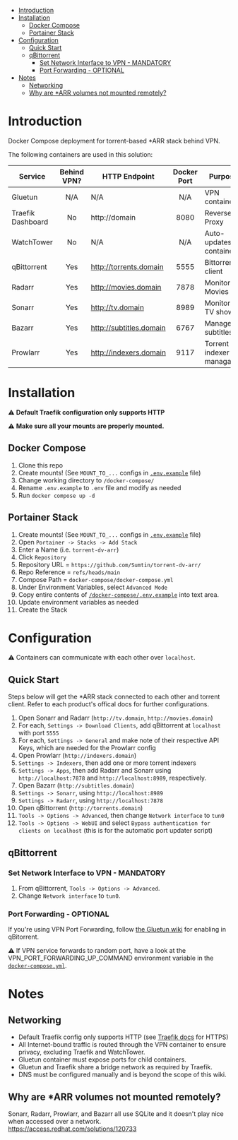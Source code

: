 - [Introduction](#introduction)
- [Installation](#installation)
  - [Docker Compose](#docker-compose)
  - [Portainer Stack](#portainer-stack)
- [Configuration](#configuration)
  - [Quick Start](#quick-start)
  - [qBittorrent](#qbittorrent)
    - [Set Network Interface to VPN - MANDATORY](#set-network-interface-to-vpn---mandatory)
    - [Port Forwarding - OPTIONAL](#port-forwarding---optional)
- [Notes](#notes)
  - [Networking](#networking)
  - [Why are \*ARR volumes not mounted remotely?](#why-are-arr-volumes-not-mounted-remotely)


# Introduction
Docker Compose deployment for torrent-based *ARR stack behind VPN.

The following containers are used in this solution:

| Service | Behind VPN? | HTTP Endpoint | Docker Port | Purpose | Official Docs |
|---|:---:|---|:---:|---|---|
|Gluetun|N/A|N/A|N/A|VPN container|https://github.com/qdm12/gluetun-wiki|
|Traefik Dashboard|No|http://domain|8080|Reverse Proxy|https://doc.traefik.io/|
|WatchTower|No|N/A|N/A|Auto-updates containers|https://github.com/containrrr/watchtower| 
|qBittorrent|Yes|http://torrents.domain|5555|Bittorrent client|https://github.com/qbittorrent/qBittorrent/wiki|
|Radarr|Yes|http://movies.domain|7878|Monitors Movies|https://wiki.servarr.com/radarr|
|Sonarr|Yes|http://tv.domain|8989|Monitors TV shows|https://wiki.servarr.com/en/sonarr|
|Bazarr|Yes|http://subtitles.domain|6767|Manages subtitles|https://www.bazarr.media/|
|Prowlarr|Yes|http://indexers.domain|9117|Torrent indexer managager |https://wiki.servarr.com/en/prowlarr|

# Installation

:warning: **Default Traefik configuration only supports HTTP**

:warning: **Make sure all your mounts are properly mounted.**

## Docker Compose

1. Clone this repo
2. Create mounts! (See `MOUNT_TO_...` configs in [`.env.example`](ttps://github.com/Sumtin/torrent-dv-arr/blob/main/docker-compose/.env.exam) file)
3. Change working directory to `/docker-compose/`
4. Rename `.env.example` to `.env` file and modify as needed
6. Run `docker compose up -d`

## Portainer Stack

1. Create mounts! (See `MOUNT_TO_...` configs in [`.env.example`](ttps://github.com/Sumtin/torrent-dv-arr/blob/main/docker-compose/.env.exam) file)
2. Open `Portainer -> Stacks -> Add Stack`
3. Enter a Name (i.e. `torrent-dv-arr`)
4. Click `Repository`
5. Repository URL = `https://github.com/Sumtin/torrent-dv-arr/`
6. Repo Reference = `refs/heads/main`
7. Compose Path = `docker-compose/docker-compose.yml`
8. Under Environment Variables, select `Advanced Mode`
9. Copy entire contents of [`/docker-compose/.env.example`](https://github.com/Sumtin/torrent-dv-arr/blob/main/docker-compose/.env.example) into text area.
10. Update environment variables as needed
11. Create the Stack

# Configuration

:warning: Containers can communicate with each other over `localhost`.

## Quick Start

Steps below will get the *ARR stack connected to each other and torrent client. Refer to each product's offical docs for further configurations.


1. Open Sonarr and Radarr (`http://tv.domain`, `http://movies.domain`)
2. For each, `Settings -> Download Clients`, add qBittorrent at `localhost` with port `5555`
3. For each, `Settings -> General` and make note of their respective API Keys, which are needed for the Prowlarr config
4. Open Prowlarr (`http://indexers.domain`)
5. `Settings -> Indexers`, then add one or more torrent indexers
6. `Settings -> Apps`, then add Radarr and Sonarr using `http://localhost:7878` and `http://localhost:8989`, respectively.
7. Open Bazarr (`http://subtitles.domain`)
8. `Settings -> Sonarr`, using `http://localhost:8989`
9.  `Settings -> Radarr`, using `http://localhost:7878`
10. Open qBittorrent (`http://torrents.domain`)
11. `Tools -> Options -> Advanced`, then change `Network interface` to `tun0`
12. `Tools -> Options -> WebUI` and select `Bypass authentication for clients on localhost` (this is for the automatic port updater script)

## qBittorrent

### Set Network Interface to VPN - MANDATORY

1. From qBittorrent, `Tools -> Options -> Advanced`.
2. Change `Network interface` to `tun0`.

### Port Forwarding - OPTIONAL

If you're using VPN Port Forwarding, follow [the Gluetun wiki](https://github.com/qdm12/gluetun-wiki/blob/main/setup/advanced/vpn-port-forwarding.md) for enabling in qBitorrent.

:warning: If VPN service forwards to random port, have a look at the VPN_PORT_FORWARDING_UP_COMMAND environment variable in the [`docker-compose.yml`](https://github.com/Sumtin/torrent-dv-arr/blob/main/docker-compose/docker-compose.yml).

# Notes

## Networking

- Default Traefik config only supports HTTP (see [Traefik docs](https://doc.traefik.io/) for HTTPS)
- All Internet-bound traffic is routed through the VPN container to ensure privacy, excluding Traefik and WatchTower.  
- Gluetun container must expose ports for child containers.
- Gluetun and Traefik share a bridge network as required by Traefik.
- DNS must be configured manually and is beyond the scope of this wiki.

## Why are *ARR volumes not mounted remotely?

Sonarr, Radarr, Prowlarr, and Bazarr all use SQLite and it doesn't play nice when accessed over a network. 
https://access.redhat.com/solutions/120733
